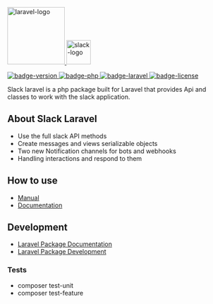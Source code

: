 <p>
    <a href="https://laravel.com" target="_blank">
        <img alt="laravel-logo" src="https://raw.githubusercontent.com/laravel/art/master/logo-lockup/5%20SVG/2%20CMYK/1%20Full%20Color/laravel-logolockup-cmyk-red.svg" height="130">
    </a>
    <a href="https://slack.com" target="_blank">
        <img alt="slack-logo" src="https://upload.wikimedia.org/wikipedia/commons/thumb/b/b9/Slack_Technologies_Logo.svg/1024px-Slack_Technologies_Logo.svg.png" height="55">
    </a>
</p>

<p>
    <a href="https://gitlab.virtuosereality.com/virtuose-reality/slack-laravel/-/packages">
        <img alt="badge-version" src="https://img.shields.io/badge/version-1.2.4-b51993">
    </a>
    <a href="https://www.php.net/releases/7_3_0.php">
        <img alt="badge-php" src="https://img.shields.io/badge/php->= 8.0-informational">
    </a>
    <a href="https://laravel.com">
        <img alt="badge-laravel" src="https://img.shields.io/badge/Laravel->= 8.0-informational">
    </a>
    <a href="https://fr.wikipedia.org/wiki/Licence_MIT">
        <img alt="badge-license" src="https://img.shields.io/badge/license-MIT-inactive">
    </a>
</p>

<p>
    Slack laravel is a php package built for Laravel that provides Api and classes to work with the slack application.
</p>

## About Slack Laravel

* Use the full slack API methods
* Create messages and views serializable objects
* Two new Notification channels for bots and webhooks
* Handling interactions and respond to them

## How to use

* [Manual](https://gitlab.virtuosereality.com/virtuose-reality/slack-laravel/-/wikis/home)
* [Documentation](https://virtuose-reality.gitlab-pages.virtuosereality.com/slack-laravel/api/index.xhtml)


## Development

* [Laravel Package Documentation](https://laravel.com/docs/8.x/packages)
* [Laravel Package Development](https://laravelpackage.com/)


### Tests

- composer test-unit
- composer test-feature
